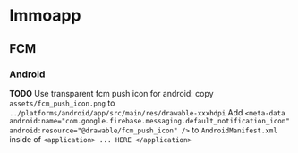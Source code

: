 # Immoapp

## FCM

### Android
**TODO**
Use transparent fcm push icon for android:
copy `assets/fcm_push_icon.png` to `../platforms/android/app/src/main/res/drawable-xxxhdpi` 
Add `<meta-data android:name="com.google.firebase.messaging.default_notification_icon" android:resource="@drawable/fcm_push_icon" />` to `AndroidManifest.xml` inside of `<application> ... HERE </application>`